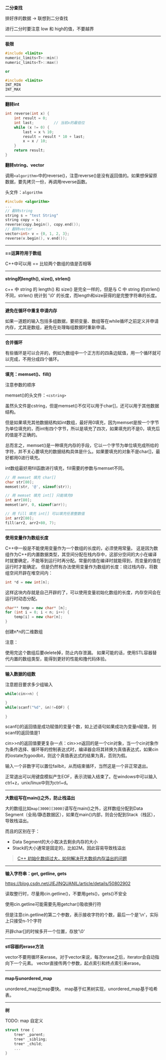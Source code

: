 **二分查找**

排好序的数据 -> 联想到二分查找

进行二分时要注意 low 和 high的值，不要越界

---

**极限**

```c++
#include <limits>
numeric_limits<T>::min()
numeric_limits<T>::max()

or

#include <limits>
INT_MIN
INT_MAX
```

---

**翻转int**

```c++
int reverse(int x) {
    int result = 0;
    int last;         // 当前x的最低位
    while (x != 0) {
        last = x % 10;
        result = result * 10 + last;
        x = x / 10;
    }
    return result;
}
```

**翻转string、vector**

调用`<algorithm>`中的reverse()，注意reverse()是没有返回值的。如果想保留原数据，要先拷贝一份，再调用reverse函数。

头文件：`algorithm`

```c++
#include <algorithm>
...
// 翻转string
string s = "test String"
string copy = s;
reverse(copy.begin(), copy.end());
// 翻转vector
vector<int> v = {0, 1, 2, 3};
reverse(v.begin(), v.end());
```
---

**==运算符用于数组**

C++中可以用 == 比较两个数组的值是否相等

---

**string的length(), size(), strlen()**

c++ 中 string 的 length() 和 size() 是完全一样的，但是与 C 中 string 的strlen() 不同，strlen() 统计到 '\0' 的长度，而length和size获得的是完整字符串的长度。

---

**避免在循环中重复申请内存**

如果一道题的输入包括多组数据，要把变量、数组等在while循坏之前定义并申请内存，尤其是数组，避免在处理每组数据时重新申请。

---

**合并循环**

有些循环是可以合并的，例如为数组中一个正方形的四条边赋值，用一个循环就可以完成，不用分成四个循环。

---

**填充：memset()、fill()**

注意参数的顺序

memset()的头文件：`<cstring>`

虽然头文件是cstring，但是memset()不仅可以用于char[]，还可以用于其他数据结构。

但是如果填充其他数据结构如int数组，最好用0填充，因为memset是按一个字节为单位填充的，而int有四个字节，所以是填充了四次，如果填充的不是0，填充后的值是不正确的。

总而言之，memset()是一种填充内存的手段，它以一个字节为单位填充成所给的字符，并不关心要填充的数据结构具体是什么。如果要填充的对象不是char[]，最好都用0进行填充。

int数组最好用fill函数进行填充，fill需要的参数与memset不同。

```c++
// 用 memset 填充 char[]
char str[80];
memset(str, '@', sizeof(str));

// 用 memset 填充 int[] 只能填充0
int arr[80];
memset(arr, 0, sizeof(arr));

// 用 fill 填充 int[] 可以填充任意整数值
int arr2[80];
fill(arr2, arr2+80, 7);
```

---
**使用变量作为数组长度**

C++中一般是不能使用变量作为一个数组的长度的，必须使用常量。
这是因为数组作为C++的内置数据类型，其空间分配在栈内存中，这部分空间的大小在编译时就要确定，不能等到运行时再分配。常量的值在编译时就能得到，而变量的值在运行时才能确定。
但是仍然有办法使用变量作为数组的长度：绕过栈内存，将数组空间开辟在堆空间内：

```c++
int *d = new int[n];
```

这样这块内存就是自己开辟的了，可以使用变量初始化数组的长度，内存空间会在运行时动态分配。

```c++
char** temp = new char* [n];
for (int i = 0; i < n; i++) {
    temp[i] = new char[n];
}
```

创建n*n的二维数组

注意：

使用完这个数组后要delete掉，防止内存泄漏。
如果可能的话，使用STL容器替代内置的数组类型，能得到更好的性能和撸代码体验。

---

**输入数据的组数**

注意题目要求多少组输入

```c++
while(cin>>n) {

}
while(scanf("%d", &n)!=EOF) {
  
}
```

scanf()的返回值是成功赋值的变量个数，如上述语句如果成功为变量n赋值，则scanf的返回值是1

cin>>n的返回值要更复杂一点：cin>>n返回的是一个cin对象，当一个cin对象作为条件选择、循环等的控制表达式时，编译器会将其转换为真值表达式，如果cin的iostate为goodbit，则这个真值表达式的结果为真，否则为假。

输入一个非数字可以置位failbit，从而结束循环，当然这是一个非正常退出。

正常退出可以用键盘模拟产生EOF，表示流输入结束了。在windows中可以输入ctrl+z，unix/linux中则为ctrl+d。

---

**大数组写在main()之外，防止栈溢出**

大的数组比如`map[3000][3000]`请写在main()之外，这样数组分配到Data Segment（全局/静态数据区），如果在main()内部，则会分配到Stack（栈区），导致栈溢出。

而且的区别在于：

- Data Segment的大小取决去剩余内存的大小
- Stack的大小通常是固定的，比如2M。因此容易导致栈溢出

> [C++ 初始化数组过大，如何解决开大数组内存溢出的问题](https://blog.csdn.net/qq_36770641/article/details/88852924)

---

**输入字符串：get, getline, gets**

https://blog.csdn.net/JIEJINQUANIL/article/details/50802902

读取整行时，尽量用cin.getline()，不要用gets()，gets()不安全

使用cin.getline可能需要先用getchar()吸收换行符

但是注意cin.getline的第二个参数，表示接收字符的个数，最后一个是'\n'，实际上只接受n-1个字符

开辟char[]的时候多开一个位置，存放'\0'

---

**stl容器的erase方法**

vector不要用循环来erase。对于vector来说，每次erase之后，iterator会自动指向下一个元素。
vector直接传两个参数，起点索引和终点索引来erase。

---

**map与unordered_map**

unordered_map比map要快。
map基于红黑树实现，unordered_map基于哈希表。

---

**树**

TODO:
map
自定义
```c++
struct tree {
    tree* _parent;
    tree* _sibling;
    tree* _child;
    ...
}
```
